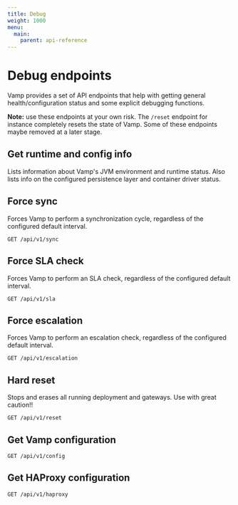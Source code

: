 ```yaml
---
title: Debug
weight: 1000
menu:
  main:
    parent: api-reference
---
```


# Debug endpoints

Vamp provides a set of API endpoints that help with getting general health/configuration status and some explicit debugging functions.

**Note:** use these endpoints at your own risk. The `/reset` endpoint for instance completely resets the state of Vamp. Some of these endpoints maybe removed at a later stage.

## Get runtime and config info

Lists information about Vamp's JVM environment and runtime status. Also lists info on the configured persistence layer and container driver status.

## Force sync

Forces Vamp to perform a synchronization cycle, regardless of the configured default interval.

	GET /api/v1/sync
	
## Force SLA check	

Forces Vamp to perform an SLA check, regardless of the configured default interval.

	GET /api/v1/sla

## Force escalation	

Forces Vamp to perform an escalation check, regardless of the configured default interval.

	GET /api/v1/escalation

## Hard reset

Stops and erases all running deployment and gateways. Use with great caution!!

	GET /api/v1/reset


## Get Vamp configuration

	GET /api/v1/config

## Get HAProxy configuration

	GET /api/v1/haproxy
